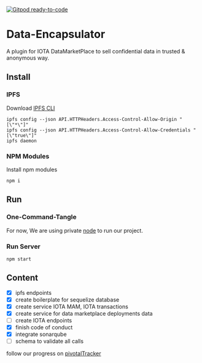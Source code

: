 [![Gitpod ready-to-code](https://img.shields.io/badge/Gitpod-ready--to--code-blue?logo=gitpod)](https://gitpod.io/#https://github.com/yehia67/Data-Encapsulator-playground)

# Data-Encapsulator
A plugin for IOTA DataMarketPlace to sell confidential data in trusted &amp; anonymous way. 

## Install
### IPFS
Download [IPFS CLI](https://docs.ipfs.io/install/command-line/)
```
ipfs config --json API.HTTPHeaders.Access-Control-Allow-Origin "[\"*\"]"
ipfs config --json API.HTTPHeaders.Access-Control-Allow-Credentials "[\"true\"]"
ipfs daemon
```
### NPM Modules
Install npm modules

```
npm i
```

## Run

### One-Command-Tangle
For now, We are using private [node](https://github.com/iota-community/one-command-tangle) to run our project.

### Run Server

```
npm start
```


## Content
- [x] ipfs endpoints
- [x] create boilerplate for sequelize database
- [x] create service IOTA MAM, IOTA transactions
- [x] create service for data marketplace deployments data
- [ ] create IOTA endpoints
- [x] finish code of conduct
- [x] integrate sonarqube  
- [ ] schema to validate all calls

follow our progress on [pivotalTracker](https://www.pivotaltracker.com/n/projects/2465210)


